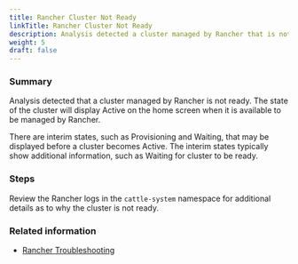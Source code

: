 ```yaml
---
title: Rancher Cluster Not Ready
linkTitle: Rancher Cluster Not Ready
description: Analysis detected a cluster managed by Rancher that is not ready
weight: 5
draft: false
---
```


### Summary
Analysis detected that a cluster managed by Rancher is not ready.  The state of the cluster will display Active on the home screen when it is available to be managed by Rancher.

There are interim states, such as Provisioning and Waiting, that may be displayed before a cluster becomes Active. The interim states typically show additional information, such as Waiting for cluster to be ready.

### Steps
Review the Rancher logs in the `cattle-system` namespace for additional details as to why the cluster is not ready.

### Related information
* [Rancher Troubleshooting](https://ranchermanager.docs.rancher.com/troubleshooting/)
